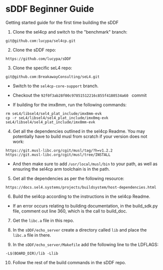 # sDDF Beginner Guide
Getting started guide for the first time building the sDDF


1. Clone the sel4cp and switch to the "benchmark" branch: 
```
git@github.com:lucypa/sel4cp.git
```
  
2. Clone the sDDF repo:
```
https://github.com/lucypa/sDDF
```

3. Clone the specific seL4 repo:
```
git@github.com:BreakawayConsulting/seL4.git
```
  - Switch to the ```sel4cp-core-support``` branch.

  - Checkout the ```92f0f3ab28f00c97851512216c855f4180534a60 ``` commit 

  - If building for the imx8mm, run the following commands:
  ```
  rm seL4/libsel4/sel4_plat_include/imx8mm-evk
  cp -r seL4/libsel4/sel4_plat_include/imx8mq-evk seL4/libsel4/sel4_plat_include/imx8mm-evk
  ```


4. Get all the dependencies outlined in the sel4cp Readme.
You may potentially have to build musl from scratch if your version does not work:
```
https://git.musl-libc.org/cgit/musl/tag/?h=v1.2.2
https://git.musl-libc.org/cgit/musl/tree/INSTALL
```
  - And then make sure to add ```/usr/local/musl/bin``` to your path, as well as ensuring the sel4cp arm toolchain is in the path. 

5. Get all the dependencies as per the following resource:
```
https://docs.sel4.systems/projects/buildsystem/host-dependencies.html
```
6. Build the sel4cp according to the instructions in the sel4cp Readme.

  - If an error occurs relating to building documentation, in the build_sdk.py file, comment out line 360, which is the call to build_doc.

7. Get the ```libc.a``` file in this repo.

8. In the ```sDDF/echo_server``` create a directory called ```lib``` and place the ```libc.a``` file in there.

9. In the ```sDDF/echo_server/Makefile``` add the following line to the LDFLAGS: 
```
-L$(BOARD_DIR)/lib -Llib
````
10. Follow the rest of the build commands in the sDDF repo.
